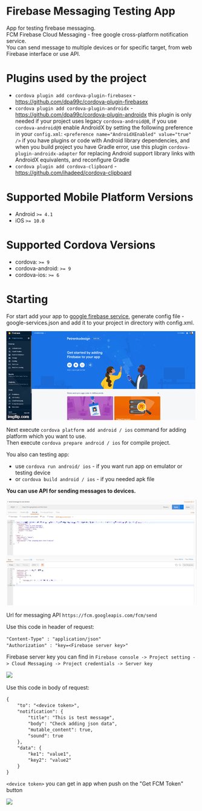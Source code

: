 # Firebase Messaging Testing App
App for testing firebase messaging.  
FCM Firebase Cloud Messaging - free google cross-platform notification service.  
You can send message to multiple devices or for specific target, from web Firebase interface or use API.

# Plugins used by the project
- ```cordova plugin add cordova-plugin-firebasex``` - <a href="https://github.com/dpa99c/cordova-plugin-firebasex">https://github.com/dpa99c/cordova-plugin-firebasex</a>
- ```cordova plugin add cordova-plugin-androidx``` - <a href="https://github.com/dpa99c/cordova-plugin-androidx">https://github.com/dpa99c/cordova-plugin-androidx</a> this plugin is only needed if your project uses legacy ```cordova-android@8```, if you use ```cordova-android@9``` enable AndroidX by setting the following preference in your ```config.xml```: ```<preference name="AndroidXEnabled" value="true" />``` if you have plugins or code with Android library dependencies, and when you build project you have Gradle error, use this plugin ```cordova-plugin-androidx-adapter``` for replacing Android support library links with AndroidX equivalents, and reconfigure Gradle
- ```cordova plugin add cordova-clipboard``` - <a href="https://github.com/ihadeed/cordova-clipboard">https://github.com/ihadeed/cordova-clipboard</a>

# Supported Mobile Platform Versions
- Android ```>= 4.1```
- iOS ```>= 10.0```

# Supported Cordova Versions
- cordova: ```>= 9```
- cordova-android: ```>= 9```
- cordova-ios: ```>= 6```

# Starting
For start add your app to <a href="https://console.firebase.google.com/u/0/">google firebase service</a>, generate config file - google-services.json and add it to your project in directory with config.xml.  

<img src="https://github.com/petrenkodesign/FCM_cordova_test_app/blob/master/manual/fm_project_add.gif" />  

Next execute ```cordova platform add android / ios``` command for adding platform which you want to use.  
Then execute ```cordova prepare android / ios```  for compile project.

You also can testing app:
- use ```cordova run android/ ios``` - if you want run app on emulator or testing device
- or ```cordova build android / ios``` - if you needed apk file


<b>You can use API for sending messages to devices.</b>

<img src="https://github.com/petrenkodesign/FCM_cordova_test_app/blob/master/manual/postman.jpg" />

Url for messaging API ```https://fcm.googleapis.com/fcm/send```  

Use this code in header of request:

```"Content-Type" : "application/json"```  
```"Authorization" : "key=<Firebase server key>"```

Firebase server key you can find in ```Firebase console -> Project setting -> Cloud Messaging -> Project credentials -> Server key```  

<img src="https://github.com/petrenkodesign/FCM_cordova_test_app/blob/master/manual/server_key.png" />

Use this code in body of request:

```
{
	"to": "<device token>",
	"notification": {
		"title": "This is test message",
		"body": "Check adding json data",
		"mutable_content": true,
		"sound": true
	},
	"data": {
		"ke1": "value1",
		"key2": "value2"
	}
}
```
```<device token>``` you can get in app when push on the "Get FCM Token" button

<img src="https://github.com/petrenkodesign/FCM_cordova_test_app/blob/master/manual/device_token.jpg" />
